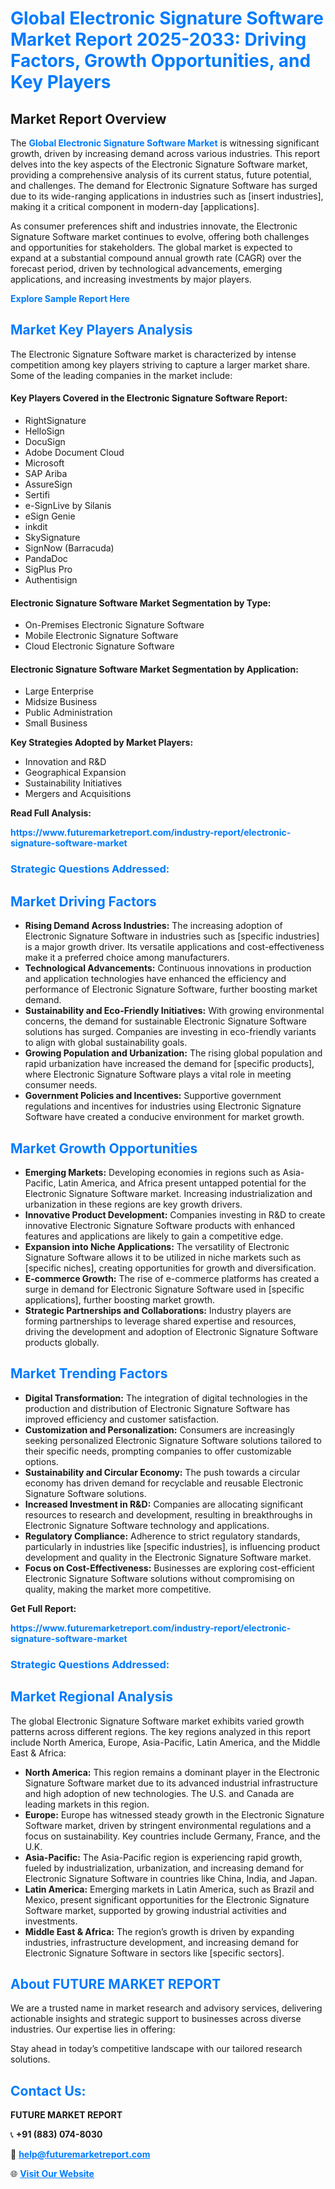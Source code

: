 <h1 style="color: #007BFF;">Global Electronic Signature Software Market Report 2025-2033: Driving Factors, Growth Opportunities, and Key Players</h1>

<section id="overview">
<h2>Market Report Overview</h2>
<p>The <a href="https://www.futuremarketreport.com/industry-report/electronic-signature-software-market" style="color: #007BFF; text-decoration: none;"><strong>Global Electronic Signature Software Market</strong></a> is witnessing significant growth, driven by increasing demand across various industries. This report delves into the key aspects of the Electronic Signature Software market, providing a comprehensive analysis of its current status, future potential, and challenges. The demand for Electronic Signature Software has surged due to its wide-ranging applications in industries such as [insert industries], making it a critical component in modern-day [applications].</p>
<p>As consumer preferences shift and industries innovate, the Electronic Signature Software market continues to evolve, offering both challenges and opportunities for stakeholders. The global market is expected to expand at a substantial compound annual growth rate (CAGR) over the forecast period, driven by technological advancements, emerging applications, and increasing investments by major players.</p>
</section>

<section id="overview">
<p><a href="https://www.futuremarketreport.com/request-sample/reportId=99376" style="color: #007BFF; text-decoration: none;"><strong>Explore Sample Report Here</strong></a></p>
</section>

<section id="key-players">
<h2 style="color: #007BFF;">Market Key Players Analysis</h2>
<p>The Electronic Signature Software market is characterized by intense competition among key players striving to capture a larger market share. Some of the leading companies in the market include:</p>
<h4>Key Players Covered in the Electronic Signature Software Report:</h4>
<ul><li>RightSignature</li><li>HelloSign</li><li>DocuSign</li><li>Adobe Document Cloud</li><li>Microsoft</li><li>SAP Ariba</li><li>AssureSign</li><li>Sertifi</li><li>e-SignLive by Silanis</li><li>eSign Genie</li><li>inkdit</li><li>SkySignature</li><li>SignNow (Barracuda)</li><li>PandaDoc</li><li>SigPlus Pro</li><li>Authentisign</li></ul>
<h4>Electronic Signature Software Market Segmentation by Type:</h4>
<ul><li>On-Premises Electronic Signature Software</li><li>Mobile Electronic Signature Software</li><li>Cloud Electronic Signature Software</li></ul>

<h4>Electronic Signature Software Market Segmentation by Application:</h4>
<ul><li>Large Enterprise</li><li>Midsize Business</li><li>Public Administration</li><li>Small Business</li></ul>
<p><strong>Key Strategies Adopted by Market Players:</strong></p>
<ul>
<li>Innovation and R&D</li>
<li>Geographical Expansion</li>
<li>Sustainability Initiatives</li>
<li>Mergers and Acquisitions</li>
</ul>
</section>

<section>
<p><strong>Read Full Analysis: </strong></p><a href="https://www.futuremarketreport.com/industry-report/electronic-signature-software-market" style="color: #007BFF; text-decoration: none;"><strong>https://www.futuremarketreport.com/industry-report/electronic-signature-software-market</strong></a>
<h3 style="color: #007BFF;">Strategic Questions Addressed:</h3>
</section>

<section id="driving-factors">
<h2 style="color: #007BFF;">Market Driving Factors</h2>
<ul>
<li><strong>Rising Demand Across Industries:</strong> The increasing adoption of Electronic Signature Software in industries such as [specific industries] is a major growth driver. Its versatile applications and cost-effectiveness make it a preferred choice among manufacturers.</li>
<li><strong>Technological Advancements:</strong> Continuous innovations in production and application technologies have enhanced the efficiency and performance of Electronic Signature Software, further boosting market demand.</li>
<li><strong>Sustainability and Eco-Friendly Initiatives:</strong> With growing environmental concerns, the demand for sustainable Electronic Signature Software solutions has surged. Companies are investing in eco-friendly variants to align with global sustainability goals.</li>
<li><strong>Growing Population and Urbanization:</strong> The rising global population and rapid urbanization have increased the demand for [specific products], where Electronic Signature Software plays a vital role in meeting consumer needs.</li>
<li><strong>Government Policies and Incentives:</strong> Supportive government regulations and incentives for industries using Electronic Signature Software have created a conducive environment for market growth.</li>
</ul>
</section>

<section id="growth-opportunities">
<h2 style="color: #007BFF;">Market Growth Opportunities</h2>
<ul>
<li><strong>Emerging Markets:</strong> Developing economies in regions such as Asia-Pacific, Latin America, and Africa present untapped potential for the Electronic Signature Software market. Increasing industrialization and urbanization in these regions are key growth drivers.</li>
<li><strong>Innovative Product Development:</strong> Companies investing in R&D to create innovative Electronic Signature Software products with enhanced features and applications are likely to gain a competitive edge.</li>
<li><strong>Expansion into Niche Applications:</strong> The versatility of Electronic Signature Software allows it to be utilized in niche markets such as [specific niches], creating opportunities for growth and diversification.</li>
<li><strong>E-commerce Growth:</strong> The rise of e-commerce platforms has created a surge in demand for Electronic Signature Software used in [specific applications], further boosting market growth.</li>
<li><strong>Strategic Partnerships and Collaborations:</strong> Industry players are forming partnerships to leverage shared expertise and resources, driving the development and adoption of Electronic Signature Software products globally.</li>
</ul>
</section>

<section id="trending-factors">
<h2 style="color: #007BFF;">Market Trending Factors</h2>
<ul>
<li><strong>Digital Transformation:</strong> The integration of digital technologies in the production and distribution of Electronic Signature Software has improved efficiency and customer satisfaction.</li>
<li><strong>Customization and Personalization:</strong> Consumers are increasingly seeking personalized Electronic Signature Software solutions tailored to their specific needs, prompting companies to offer customizable options.</li>
<li><strong>Sustainability and Circular Economy:</strong> The push towards a circular economy has driven demand for recyclable and reusable Electronic Signature Software solutions.</li>
<li><strong>Increased Investment in R&D:</strong> Companies are allocating significant resources to research and development, resulting in breakthroughs in Electronic Signature Software technology and applications.</li>
<li><strong>Regulatory Compliance:</strong> Adherence to strict regulatory standards, particularly in industries like [specific industries], is influencing product development and quality in the Electronic Signature Software market.</li>
<li><strong>Focus on Cost-Effectiveness:</strong> Businesses are exploring cost-efficient Electronic Signature Software solutions without compromising on quality, making the market more competitive.</li>
</ul>
</section>

<section>
<p><strong>Get Full Report: </strong></p><a href="https://www.futuremarketreport.com/industry-report/electronic-signature-software-market" style="color: #007BFF; text-decoration: none;"><strong>https://www.futuremarketreport.com/industry-report/electronic-signature-software-market</strong></a>
<h3 style="color: #007BFF;">Strategic Questions Addressed:</h3>
</section>


<section id="regional-analysis">
<h2 style="color: #007BFF;">Market Regional Analysis</h2>
<p>The global Electronic Signature Software market exhibits varied growth patterns across different regions. The key regions analyzed in this report include North America, Europe, Asia-Pacific, Latin America, and the Middle East & Africa:</p>
<ul>
<li><strong>North America:</strong> This region remains a dominant player in the Electronic Signature Software market due to its advanced industrial infrastructure and high adoption of new technologies. The U.S. and Canada are leading markets in this region.</li>
<li><strong>Europe:</strong> Europe has witnessed steady growth in the Electronic Signature Software market, driven by stringent environmental regulations and a focus on sustainability. Key countries include Germany, France, and the U.K.</li>
<li><strong>Asia-Pacific:</strong> The Asia-Pacific region is experiencing rapid growth, fueled by industrialization, urbanization, and increasing demand for Electronic Signature Software in countries like China, India, and Japan.</li>
<li><strong>Latin America:</strong> Emerging markets in Latin America, such as Brazil and Mexico, present significant opportunities for the Electronic Signature Software market, supported by growing industrial activities and investments.</li>
<li><strong>Middle East & Africa:</strong> The region’s growth is driven by expanding industries, infrastructure development, and increasing demand for Electronic Signature Software in sectors like [specific sectors].</li>
</ul>
</section>

<footer>
<h2 style="color: #007BFF;">About FUTURE MARKET REPORT</h2>
<p>We are a trusted name in market research and advisory services, delivering actionable insights and strategic support to businesses across diverse industries. Our expertise lies in offering:</p>

<p>Stay ahead in today’s competitive landscape with our tailored research solutions.</p>

<h2 style="color: #007BFF;">Contact Us:</h2>
<p><strong>FUTURE MARKET REPORT</strong></p>
<p>📞 <strong>+91 (883) 074-8030</strong></p>
<p>📧 <strong><a href="mailto:help@futuremarketreport.com" style="color: #007BFF;">help@futuremarketreport.com</a></strong></p>
<p>🌐 <strong><a href="https://www.futuremarketreport.com/" style="color: #007BFF;">Visit Our Website</a></strong></p>
</footer>